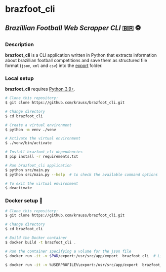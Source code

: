 # brazfoot_cli

## _Brazillian Football Web Scrapper CLI_ :brazil: :soccer:

### Description

**brazfoot_cli** is a CLI application written in Python that extracts information about brazillian football competitions and save them as structured file format (`json`, `xml` and `csv`) into the [export](export/) folder.

### Local setup

**brazfoot_cli** requires [Python 3.9+](https://www.python.org/downloads/).

```sh
# Clone this repository:
$ git clone https://github.com/krauss/brazfoot_cli.git

# Change directory
$ cd brazfoot_cli

# Create a virtual environment
$ python -m venv ./venv

# Activate the virtual environment
$ ./venv/bin/activate

# Install brazfoot_cli dependencies
$ pip install -r requirements.txt

# Run brazfoot_cli application
$ python src/main.py
$ python src/main.py --help  # to check the available command options 

# To exit the virtual environment
$ deactivate
```

### Docker setup :whale:

```sh
# Clone this repository:
$ git clone https://github.com/krauss/brazfoot_cli.git

# Change directory
$ cd brazfoot_cli

# Build the Docker container
$ docker build -t brazfoot_cli .

# Run the container specifying a volume for the json file 
$ docker run -it -v $PWD/export:/usr/src/app/export  brazfoot_cli  # Linux

$ docker run -it -v %USERPROFILE%\export:/usr/src/app/export  brazfoot_cli  # Windows

```